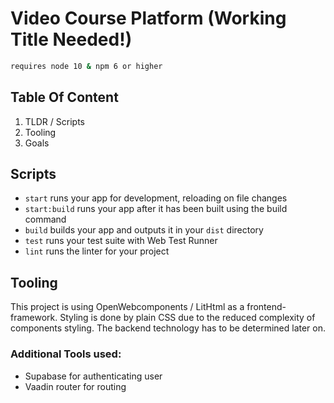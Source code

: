 # Video Course Platform (Working Title Needed!)

```sh
requires node 10 & npm 6 or higher
```

## Table Of Content

1. TLDR / Scripts
2. Tooling
3. Goals

## Scripts

- `start` runs your app for development, reloading on file changes
- `start:build` runs your app after it has been built using the build command
- `build` builds your app and outputs it in your `dist` directory
- `test` runs your test suite with Web Test Runner
- `lint` runs the linter for your project

## Tooling

This project is using OpenWebcomponents / LitHtml as a frontend-framework.
Styling is done by plain CSS due to the reduced complexity of components styling.
The backend technology has to be determined later on.

### Additional Tools used:

- Supabase for authenticating user
- Vaadin router for routing
